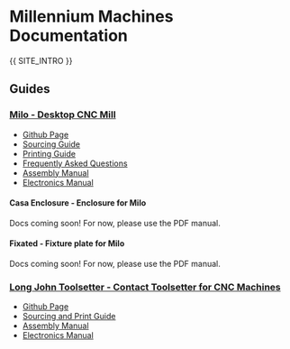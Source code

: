 # Millennium Machines Documentation

{{ SITE_INTRO }}

## Guides

### [Milo - Desktop CNC Mill](./milo/index.md)

- [Github Page](https://github.com/MillenniumMachines/Milo-v1.5)
- [Sourcing Guide](./milo/bom/sourcing_guide.md)
- [Printing Guide](./milo/printing/print_guide.md)
- [Frequently Asked Questions](./milo/faq.md)
- [Assembly Manual](./milo/manual/index.md)
- [Electronics Manual](./milo/electronics_manual/index.md)

#### Casa Enclosure - Enclosure for Milo

Docs coming soon! For now, please use the PDF manual.

#### Fixated - Fixture plate for Milo

Docs coming soon! For now, please use the PDF manual.

### [Long John Toolsetter - Contact Toolsetter for CNC Machines](./long-john/index.md)

- [Github Page](https://github.com/MillenniumMachines/Long-John-Toolsetter)
- [Sourcing and Print Guide](./long-john/bom/sourcing_and_print_guide.md)
- [Assembly Manual](./long-john/manual/assembly_manual.md)
- [Electronics Manual](./long-john/manual/electronics_manual.md)
